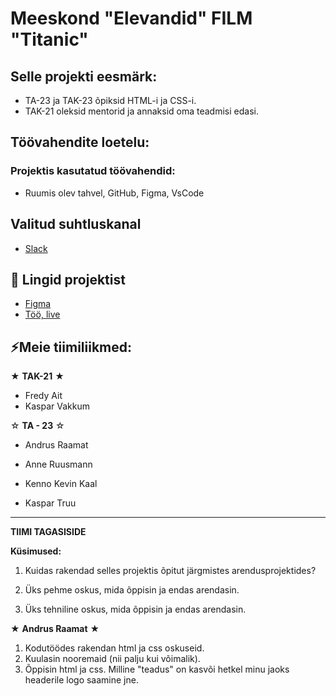 # Meeskond "Elevandid" FILM "Titanic"

## Selle projekti eesmärk:
- TA-23 ja TAK-23 õpiksid HTML-i ja CSS-i.
- TAK-21 oleksid mentorid ja annaksid oma teadmisi edasi.

## Töövahendite loetelu:
### Projektis kasutatud töövahendid:
- Ruumis olev tahvel, GitHub, Figma, VsCode

## Valitud suhtluskanal
- [Slack](https://slack.com/)

 ## 📓 Lingid projektist
- [Figma](https://www.figma.com/file/ssSwfPAdyoLyLZZY8YxCTI/elevandid?type=design&node-id=0-1&mode=design)
- [Töö, live]()

## ⚡Meie tiimiliikmed:
★ **TAK-21** ★
- Fredy Ait
- Kaspar Vakkum

☆ **TA - 23** ☆
- Andrus Raamat
- Anne Ruusmann


- Kenno Kevin Kaal
- Kaspar Truu

-----------
**TIIMI TAGASISIDE**

**Küsimused:**
1. Kuidas rakendad selles projektis õpitut järgmistes arendusprojektides?


2. Üks pehme oskus, mida õppisin ja endas arendasin.


3. Üks tehniline oskus, mida õppisin ja endas arendasin.

★ **Andrus Raamat** ★
1. Kodutöödes rakendan html ja css oskuseid.
2. Kuulasin nooremaid (nii palju kui võimalik).
3. Õppisin html ja css. Milline "teadus" on kasvõi hetkel minu jaoks headerile logo saamine jne.
